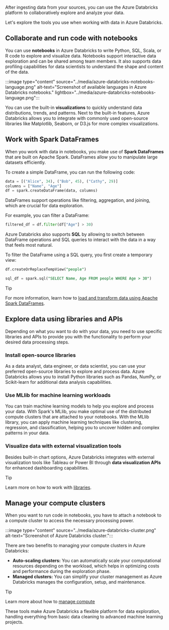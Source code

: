 After ingesting data from your sources, you can use the Azure Databricks platform to collaboratively explore and analyze your data.

Let's explore the tools you use when working with data in Azure Databricks.

## Collaborate and run code with notebooks

You can use **notebooks** in Azure Databricks to write Python, SQL, Scala, or R code to explore and visualize data. Notebooks support interactive data exploration and can be shared among team members. It also supports data profiling capabilities for data scientists to understand the shape and content of the data.

:::image type="content" source="../media/azure-databricks-notebooks-language.png" alt-text="Screenshot of available languages in Azure Databricks notebooks." lightbox="../media/azure-databricks-notebooks-language.png":::

You can use the built-in **visualizations** to quickly understand data distributions, trends, and patterns. Next to the built-in features, Azure Databricks allows you to integrate with commonly used open-source libraries like Matplotlib, Seaborn, or D3.js for more complex visualizations.

## Work with Spark DataFrames

When you work with data in notebooks, you make use of **Spark DataFrames** that are built on Apache Spark. DataFrames allow you to manipulate large datasets efficiently.

To create a simple DataFrame, you can run the following code:

```python
data = [("Alice", 34), ("Bob", 45), ("Cathy", 29)]
columns = ["Name", "Age"]
df = spark.createDataFrame(data, columns)
```

DataFrames support operations like filtering, aggregation, and joining, which are crucial for data exploration.

For example, you can filter a DataFrame:

```python
filtered_df = df.filter(df["Age"] > 30)
```

Azure Databricks also supports **SQL** by allowing to switch between DataFrame operations and SQL queries to interact with the data in a way that feels most natural.

To filter the DataFrame using a SQL query, you first create a temporary view:

```sql
df.createOrReplaceTempView("people")

sql_df = spark.sql("SELECT Name, Age FROM people WHERE Age > 30")
```

> [!Tip]
> For more information, learn how to [load and transform data using Apache Spark DataFrames](/azure/databricks/getting-started/dataframes?azure-portal=true).

## Explore data using libraries and APIs

Depending on what you want to do with your data, you need to use specific libraries and APIs to provide you with the functionality to perform your desired data processing steps.

### Install open-source libraries

As a data analyst, data engineer, or data scientist, you can use your preferred open-source libraries to explore and process data. Azure Databricks allows you to install Python libraries such as Pandas, NumPy, or Scikit-learn for additional data analysis capabilities.

### Use MLlib for machine learning workloads

You can train machine learning models to help you explore and process your data. With Spark's MLlib, you make optimal use of the distributed compute clusters that are attached to your notebooks. With the MLlib library, you can apply machine learning techniques like clustering, regression, and classification, helping you to uncover hidden and complex patterns in your data.

### Visualize data with external visualization tools

Besides built-in chart options, Azure Databricks integrates with external visualization tools like Tableau or Power BI through **data visualization APIs** for enhanced dashboarding capabilities.

> [!Tip]
> Learn more on how to work with [libraries](/azure/databricks/libraries/?azure-portal=true).

## Manage your compute clusters

When you want to run code in notebooks, you have to attach a notebook to a compute cluster to access the necessary processing power.

:::image type="content" source="../media/azure-databricks-cluster.png" alt-text="Screenshot of Azure Databricks cluster.":::

There are two benefits to managing your compute clusters in Azure Databricks:

- **Auto-scaling clusters:** You can automatically scale your computational resources depending on the workload, which helps in optimizing costs and performance during the exploration phase.
- **Managed clusters:** You can simplify your cluster management as Azure Databricks manages the configuration, setup, and maintenance.

> [!Tip]
> Learn more about how to [manage compute](/azure/databricks/compute/clusters-manage?azure-portal=true)

These tools make Azure Databricks a flexible platform for data exploration, handling everything from basic data cleaning to advanced machine learning projects.
